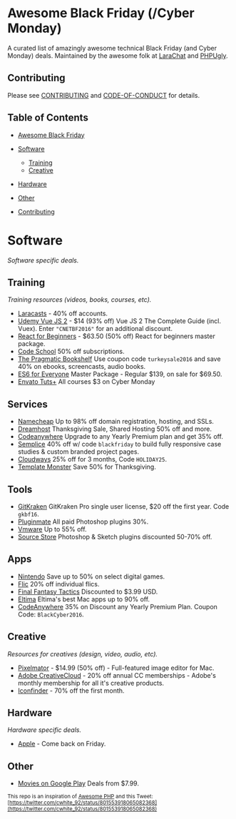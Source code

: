 # Awesome Black Friday (/Cyber Monday)

A curated list of amazingly awesome technical Black Friday (and Cyber Monday) deals. Maintained by the awesome folk at [LaraChat](https://larachat.co) and [PHPUgly](https://phpugly.com/).

## Contributing
Please see [CONTRIBUTING](https://github.com/smayzes/awesome-blackfriday/blob/master/CONTRIBUTING.md) and [CODE-OF-CONDUCT](https://github.com/smayzes/awesome-blackfriday/blob/master/CODE-OF-CONDUCT.md) for details.

## Table of Contents
- [Awesome Black Friday](#awesome-black-friday-cyber-monday)
- [Software](#software)
    - [Training](#training)
    - [Creative](#creative)
- [Hardware](#hardware)
- [Other](#other)


- [Contributing](#contributing)


# Software
*Software specific deals.*

## Training
*Training resources (videos, books, courses, etc).*

* [Laracasts](https://laracasts.com/sales/2016) - 40% off accounts.
* [Udemy Vue JS 2](https://www.udemy.com/vuejs-2-the-complete-guide/) - $14 (93% off) Vue JS 2 The Complete Guide (incl. Vuex). Enter `"CNETBF2016"` for an additional discount.
* [React for Beginners](https://reactforbeginners.com/) - $63.50 (50% off) React for beginners master package.
* [Code School](https://www.codeschool.com/pricing) 50% off subscriptions.
* [The Pragmatic Bookshelf](https://pragprog.com/) Use coupon code `turkeysale2016` and save 40% on ebooks, screencasts, audio books.
* [ES6 for Everyone](https://es6.io/) Master Package - Regular $139, on sale for $69.50.
* [Envato Tuts+](https://code.tutsplus.com/tutorials) All courses $3 on Cyber Monday

## Services

* [Namecheap](https://www.namecheap.com/domain-hosting-ssl-deals/black-friday.aspx) Up to 98% off domain registration, hosting, and SSLs.
* [Dreamhost](https://www.dreamhost.com/promo/thanksgiving/) Thanksgiving Sale, Shared Hosting  50% off and more.
* [Codeanywhere](https://codeanywhere.com/) Upgrade to any Yearly Premium plan and get 35% off.
* [Semplice](http://www.semplicelabs.com/) 40% off w/ code `blackfriday` to build fully responsive case studies & custom branded project pages.
* [Cloudways](https://platform.cloudways.com/signup) 25% off for 3 months, Code `HOLIDAY25`.
* [Template Monster](http://www.templatemonster.com/) Save 50% for Thanksgiving.

## Tools

* [GitKraken](https://gitkraken.com/) GitKraken Pro single user license, $20 off the first year. Code `gkbf16`.
* [Pluginmate](https://pluginmate.com) All paid Photoshop plugins 30%.
* [Vmware](http://store.vmware.com/store/vmware/en_US/home) Up to 55% off.
* [Source Store](https://madebysource.com/black-friday-2016/) Photoshop & Sketch plugins discounted 50-70% off.

## Apps

* [Nintendo](http://happyholidays.nintendo.com/cyber-deals) Save up to 50% on select digital games.
* [Flic](https://flic.io/) 20% off individual flics.
* [Final Fantasy Tactics](https://itunes.apple.com/ca/app/final-fantasy-tactics-war/id446760220?mt=8&ign-mpt=uo%3D4) Discounted to $3.99 USD.
* [Eltima](http://mac.eltima.com/deals/) Eltima's best Mac apps up to 90% off.
* [CodeAnywhere](https://codeanywhere.com/editor/) 35% on Discount any Yearly Premium Plan. Coupon Code: `BlackCyber2016`.

## Creative
*Resources for creatives (design, video, audio, etc).*

* [Pixelmator](https://itunes.apple.com/us/app/pixelmator/id407963104) - $14.99 (50% off) - Full-featured image editor for Mac.
* [Adobe CreativeCloud](https://creative.adobe.com/plans?sdid=KSODC&sdid=952G4XMS&92X1519156Xa668f26d5b8257ab50ab3f0b9a413fc2) - 20% off annual CC memberships - Adobe's monthly membership for all it's creative products.
* [Iconfinder](https://www.iconfinder.com/blackfriday) - 70% off the first month.

## Hardware
*Hardware specific deals.*

* [Apple](http://www.apple.com/shop/gifts/one-day-shopping-event) - Come back on Friday.

## Other

* [Movies on Google Play](https://play.google.com/store/movies/collection/promotion_4001cc5_movies_cyberweek2016) Deals from $7.99.

<sup>This repo is an inspiration of [Awesome PHP](https://github.com/ziadoz/awesome-php) and this Tweet: [https://twitter.com/cwhite_92/status/801553918065082368](https://twitter.com/cwhite_92/status/801553918065082368)</sup>
